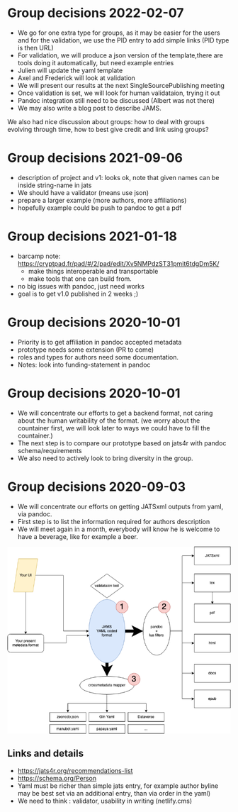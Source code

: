 # Group decisions 2022-02-07

- We go for one extra type for groups, as it may be easier for the users and for the validation, we use the PID entry to add simple links (PID type is then URL)
- For validation, we will produce a json version of the template,there are tools doing it automatically, but need example entries
- Julien will update the yaml template
- Axel and Frederick will look at validation
- We will present our results at the next SingleSourcePublishing meeting
- Once validation is set, we will look for human validataion, trying it out
- Pandoc integration still need to be discussed (Albert was not there)
- We may also write a blog post to describe JAMS.

We also had nice discussion about groups: how to deal with groups evolving through time, how to best give credit and link using groups?

# Group decisions 2021-09-06

- description of project and v1: looks ok, note that given names can be inside string-name in jats
- We should have a validator (means use json)
- prepare a larger example (more authors, more affiliations)
- hopefully example could be push to pandoc to get a pdf

# Group decisions 2021-01-18


- barcamp note: https://cryptpad.fr/pad/#/2/pad/edit/Xv5NMPdzST31pmit6tdgDm5K/
    - make things interoperable and transportable
    - make tools that one can build from.
- no big issues with pandoc, just need works
- goal is to get v1.0 published in 2 weeks ;)


# Group decisions 2020-10-01

- Priority is to get affiliation in pandoc accepted metadata
- prototype needs some extension (PR to come)
- roles and types for authors need some documentation.
- Notes: look into funding-statement in pandoc

# Group decisions 2020-10-01

- We will concentrate our efforts to get a backend format, not caring about the human writability of the format. (we worry about the countainer first,  we will look later to ways we could have to fill the countainer.)
- The next step is to compare our prototype based on jats4r with pandoc schema/requirements
- We also need to actively look to bring diversity in the group. 



# Group decisions 2020-09-03


- We will concentrate our efforts on getting JATSxml outputs from yaml, via pandoc.
- First step is to list the information required for authors description
- We will meet again in a month, everybody will know he is welcome to have a beverage, like for example a beer.

![Here an overview of the plan, we will first work on a format allowing jatsxml export via pandoc (while keeping in mind it might be expanded, and grow from there.](figures/jams.png)

## Links and details

- https://jats4r.org/recommendations-list
- https://schema.org/Person
- Yaml must be  richer than simple jats entry, for example author byline may be best set via an additional entry, than via order in the yaml)
- We need to think : validator, usability in writing (netlify.cms)
